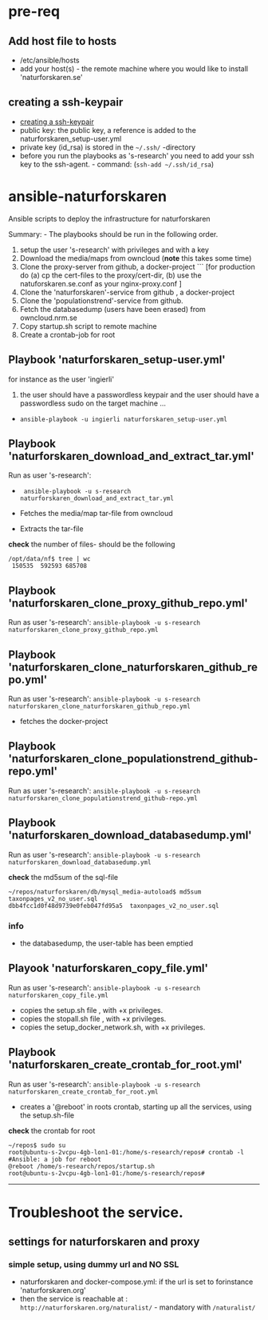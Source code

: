 # pre-req 

## Add host file to hosts
- /etc/ansible/hosts
- add your host(s) - the remote machine where you would like to install 'naturforskaren.se'



## creating a ssh-keypair
- [creating a ssh-keypair](https://docs.github.com/en/authentication/connecting-to-github-with-ssh/generating-a-new-ssh-key-and-adding-it-to-the-ssh-agent) 
- public key: the public key, a reference is added to the naturforskaren_setup-user.yml
- private key (id_rsa) is stored in the ``` ~/.ssh/ ``` -directory
- before you run the playbooks as 's-research' you need to add your ssh key to the ssh-agent. - command: (``` ssh-add ~/.ssh/id_rsa ```)

# ansible-naturforskaren
Ansible scripts to deploy the infrastructure for naturforskaren

Summary: - The playbooks should be run in the following order.
1. setup the user 's-research' with privileges and with a key
2. Download the media/maps from owncloud (**note** this takes some time)
3. Clone the proxy-server from github, a docker-project ``` [for production do (a) cp the cert-files to the proxy/cert-dir, (b) use the natuforskaren.se.conf as your nginx-proxy.conf ] 
4. Clone the 'naturforskaren'-service from github , a docker-project
5. Clone the 'populationstrend'-service from github.
6. Fetch the databasedump (users have been erased) from owncloud.nrm.se
7. Copy startup.sh script to remote machine
8. Create a crontab-job for root



## Playbook 'naturforskaren_setup-user.yml'
for instance as the user 'ingierli'
1. the user should have a passwordless keypair and the user should have a passwordless sudo on the target machine ...  

- ``` ansible-playbook -u ingierli naturforskaren_setup-user.yml ```

## Playbook 'naturforskaren_download_and_extract_tar.yml'
Run as user 's-research':
- ``` ansible-playbook -u s-research naturforskaren_download_and_extract_tar.yml```

- Fetches the media/map tar-file from owncloud
- Extracts the tar-file

**check** the number of files- should be the following 
```
/opt/data/nf$ tree | wc
 150535  592593 685708
``` 

## Playbook 'naturforskaren_clone_proxy_github_repo.yml'
Run as user 's-research':  ```ansible-playbook -u s-research naturforskaren_clone_proxy_github_repo.yml```

## Playbook 'naturforskaren_clone_naturforskaren_github_repo.yml'
Run as user 's-research': ```ansible-playbook -u s-research naturforskaren_clone_naturforskaren_github_repo.yml```
- fetches the docker-project

## Playbook 'naturforskaren_clone_populationstrend_github-repo.yml'
Run as user 's-research': ```ansible-playbook -u s-research naturforskaren_clone_populationstrend_github-repo.yml```

## Playbook 'naturforskaren_download_databasedump.yml' 
Run as user 's-research':  ```ansible-playbook -u s-research naturforskaren_download_databasedump.yml```

**check** the md5sum of the sql-file
```
~/repos/naturforskaren/db/mysql_media-autoload$ md5sum taxonpages_v2_no_user.sql 
dbb4fcc1d0f48d9739e0feb047fd95a5  taxonpages_v2_no_user.sql
``` 

### info
- the databasedump, the user-table has been emptied


## Playook 'naturforskaren_copy_file.yml'
Run as user 's-research':  ```ansible-playbook -u s-research naturforskaren_copy_file.yml``` 

- copies the setup.sh file   ,        with +x privileges.
- copies the stopall.sh file ,        with +x privileges.
- copies the setup_docker_network.sh, with +x privileges.

## Playbook 'naturforskaren_create_crontab_for_root.yml'
Run as user 's-research': ```ansible-playbook -u s-research naturforskaren_create_crontab_for_root.yml``` 

- creates a '@reboot' in roots crontab, starting up all the services, using the setup.sh-file

**check** the crontab for root
```
~/repos$ sudo su
root@ubuntu-s-2vcpu-4gb-lon1-01:/home/s-research/repos# crontab -l
#Ansible: a job for reboot
@reboot /home/s-research/repos/startup.sh
root@ubuntu-s-2vcpu-4gb-lon1-01:/home/s-research/repos#
```

-----------------
# Troubleshoot the service.

## settings for naturforskaren and proxy

### simple setup, using dummy url and NO SSL
- naturforskaren and docker-compose.yml: if the url is set to forinstance 'naturforskaren.org'
- then the service is reachable at : ``` http://naturforskaren.org/naturalist/ ``` - mandatory with ```/naturalist/```
